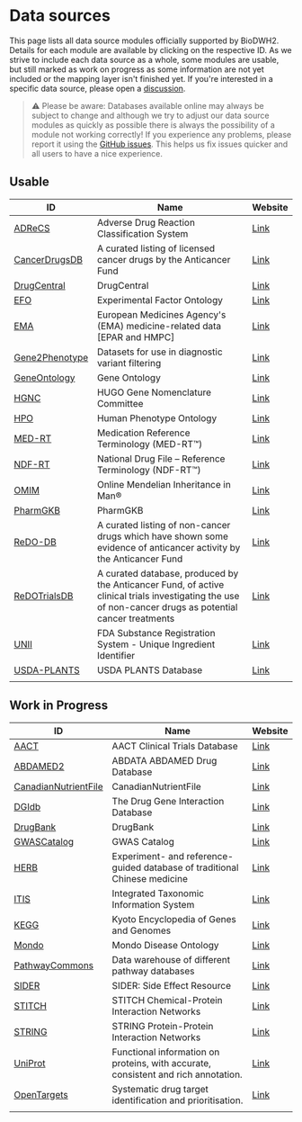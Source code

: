 # Data sources

This page lists all data source modules officially supported by BioDWH2. Details for each module are available by clicking on the respective ID. As we strive to include each data source as a whole, some modules are usable, but still marked as work on progress as some information are not yet included or the mapping layer isn't finished yet. If you're interested in a specific data source, please open a [discussion](https://github.com/BioDWH2/BioDWH2/discussions/categories/data-source-requests).

> ⚠️ Please be aware: Databases available online may always be subject to change and although we try to adjust our data source modules as quickly as possible there is always the possibility of a module not working correctly! If you experience any problems, please report it using the [GitHub issues](https://github.com/BioDWH2/BioDWH2/issues). This helps us fix issues quicker and all users to have a nice experience.

## Usable

| ID                                                 | Name                                                                                                                                                    | Website                                                               |
|----------------------------------------------------|---------------------------------------------------------------------------------------------------------------------------------------------------------|-----------------------------------------------------------------------|
| [ADReCS](sources/ADReCS/README.md)                 | Adverse Drug Reaction Classification System                                                                                                             | [Link](https://bioinf.xmu.edu.cn/ADReCS/)                             |
| [CancerDrugsDB](sources/CancerDrugsDB/README.md)   | A curated listing of licensed cancer drugs by the Anticancer Fund                                                                                       | [Link](https://www.anticancerfund.org/en/cancerdrugs-db)              |
| [DrugCentral](sources/DrugCentral/README.md)       | DrugCentral                                                                                                                                             | [Link](http://drugcentral.org)                                        |
| [EFO](sources/EFO/README.md)                       | Experimental Factor Ontology                                                                                                                            | [Link](https://www.ebi.ac.uk/efo/)                                    |
| [EMA](sources/EMA/README.md)                       | European Medicines Agency's (EMA) medicine-related data [EPAR and HMPC]                                                                                 | [Link](https://www.ema.europa.eu/en/medicines/download-medicine-data) |
| [Gene2Phenotype](sources/Gene2Phenotype/README.md) | Datasets for use in diagnostic variant filtering                                                                                                        | [Link](https://www.ebi.ac.uk/gene2phenotype)                          |
| [GeneOntology](sources/GeneOntology/README.md)     | Gene Ontology                                                                                                                                           | [Link](http://geneontology.org)                                       |
| [HGNC](sources/HGNC/README.md)                     | HUGO Gene Nomenclature Committee                                                                                                                        | [Link](https://www.genenames.org)                                     |
| [HPO](sources/HPO/README.md)                       | Human Phenotype Ontology                                                                                                                                | [Link](https://hpo.jax.org)                                           |
| [MED-RT](sources/MED-RT/README.md)                 | Medication Reference Terminology (MED-RT™)                                                                                                              | [Link](https://evs.nci.nih.gov/ftp1/MED-RT/)                          |
| [NDF-RT](sources/NDF-RT/README.md)                 | National Drug File – Reference Terminology (NDF-RT™)                                                                                                    | [Link](https://evs.nci.nih.gov/ftp1/NDF-RT/)                          |
| [OMIM](sources/OMIM/README.md)                     | Online Mendelian Inheritance in Man®                                                                                                                    | [Link](https://www.omim.org)                                          |
| [PharmGKB](sources/PharmGKB/README.md)             | PharmGKB                                                                                                                                                | [Link](https://www.pharmgkb.org)                                      |
| [ReDO-DB](sources/ReDO-DB/README.md)               | A curated listing of non-cancer drugs which have shown some evidence of anticancer activity by the Anticancer Fund                                      | [Link](https://www.anticancerfund.org/en/redo-db)                     |
| [ReDOTrialsDB](sources/ReDOTrialsDB/README.md)     | A curated database, produced by the Anticancer Fund, of active clinical trials investigating the use of non-cancer drugs as potential cancer treatments | [Link](https://www.anticancerfund.org/en/redo-trials-db)              |
| [UNII](sources/UNII/README.md)                     | FDA Substance Registration System - Unique Ingredient Identifier                                                                                        | [Link](https://fdasis.nlm.nih.gov/srs/)                               |
| [USDA-PLANTS](sources/USDA-PLANTS/README.md)       | USDA PLANTS Database                                                                                                                                    | [Link](https://plants.sc.egov.usda.gov)                               |
|                                                    |                                                                                                                                                         |                                                                       |

## Work in Progress

| ID                                                             | Name                                                                               | Website                                                                                                  |
|----------------------------------------------------------------|------------------------------------------------------------------------------------|----------------------------------------------------------------------------------------------------------|
| [AACT](sources/AACT/README.md)                                 | AACT Clinical Trials Database                                                      | [Link](https://aact.ctti-clinicaltrials.org)                                                             |
| [ABDAMED2](sources/ABDAMED2/README.md)                         | ABDATA ABDAMED Drug Database                                                       | [Link](https://abdata.de/datenangebot/abdamed/)                                                          |
| [CanadianNutrientFile](sources/CanadianNutrientFile/README.md) | CanadianNutrientFile                                                               | [Link](https://www.canada.ca/en/health-canada/services/food-nutrition/healthy-eating/nutrient-data.html) |
| [DGIdb](sources/DGIdb/README.md)                               | The Drug Gene Interaction Database                                                 | [Link](http://dgidb.org)                                                                                 |
| [DrugBank](sources/DrugBank/README.md)                         | DrugBank                                                                           | [Link](http://drugbank.ca)                                                                               |
| [GWASCatalog](sources/GWASCatalog/README.md)                   | GWAS Catalog                                                                       | [Link](https://www.ebi.ac.uk/gwas/home)                                                                  |
| [HERB](sources/HERB/README.md)                                 | Experiment- and reference-guided database of traditional Chinese medicine          | [Link](http://herb.ac.cn)                                                                                |
| [ITIS](sources/ITIS/README.md)                                 | Integrated Taxonomic Information System                                            | [Link](https://www.itis.gov)                                                                             |
| [KEGG](sources/KEGG/README.md)                                 | Kyoto Encyclopedia of Genes and Genomes                                            | [Link](https://www.kegg.jp)                                                                              |
| [Mondo](sources/Mondo/README.md)                               | Mondo Disease Ontology                                                             | [Link](https://mondo.monarchinitiative.org)                                                              |
| [PathwayCommons](sources/PathwayCommons/README.md)             | Data warehouse of different pathway databases                                      | [Link](http://www.pathwaycommons.org)                                                                    |
| [SIDER](sources/SIDER/README.md)                               | SIDER: Side Effect Resource                                                        | [Link](http://sideeffects.embl.de)                                                                       |
| [STITCH](sources/STITCH/README.md)                             | STITCH Chemical-Protein Interaction Networks                                       | [Link](http://stitch.embl.de)                                                                            |
| [STRING](sources/STRING/README.md)                             | STRING Protein-Protein Interaction Networks                                        | [Link](https://string-db.org)                                                                            |
| [UniProt](sources/UniProt/README.md)                           | Functional information on proteins, with accurate, consistent and rich annotation. | [Link](https://www.uniprot.org)                                                                          |
| [OpenTargets](sources/OpenTargets/README.md)                   | Systematic drug target identification and prioritisation.                          | [Link](https://www.opentargets.org)                                                                      |
|                                                                |                                                                                    |                                                                                                          |
